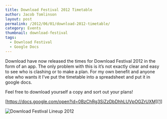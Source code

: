 ```yaml
---
title: Download Festival 2012 Timetable
author: Jacob Tomlinson
layout: post
permalink: /2012/06/01/download-2012-timetable/
category: Events
thumbnail: download-festival
tags:
  - Download Festival
  - Google Docs
---
```

Download have now released the times for Download Festival 2012 in the form of an app. The only problem with this is it&#8217;s not exactly clear and easy to see who is clashing or to make a plan. For my own benefit and anyone else who wants it I&#8217;ve put the timetable into a spreadsheet and put it in google docs.

Feel free to download yourself a copy and sort out your plans!

[https://docs.google.com/open?id=0BzChRg3SiZzDbDhhLUVpOGZrUXM][1]

![Download Festival Lineup 2012](http://i.imgur.com/z0AE46p.png)

 [1]: https://docs.google.com/open?id=0BzChRg3SiZzDbDhhLUVpOGZrUXM "Download 2012 Timetable"
